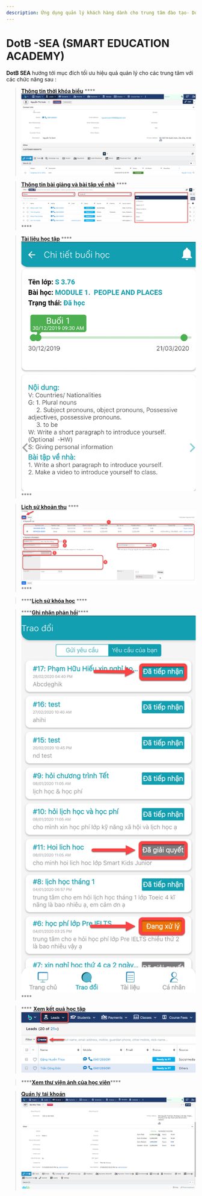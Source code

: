 ```yaml
---
description: Ứng dụng quản lý khách hàng dành cho trung tâm đào tạo- DotB SEA
---
```


# DotB -SEA \(SMART EDUCATION ACADEMY\)

**DotB SEA** hướng tới mục đích tối ưu hiệu quả quản lý cho các trung tâm với các chức năng sau :

> [**Thông tin thời khóa biểu**](https://help.dotb.vn/mobile/thong-tin-thoi-khoa-bieu)  ****![](../.gitbook/assets/image%20%283%29.png)

> [**Thông tin bài giảng và bài tập về nhà**](https://help.dotb.vn/mobile/thong-tin-bai-giang-va-bai-tap-ve-nha)  ****![](../.gitbook/assets/image%20%287%29.png)\*\*\*\*

> [**Tài liệu học tập**](https://help.dotb.vn/mobile/tai-lieu-hoc-tap) ****![](../.gitbook/assets/image%20%2857%29.png)\*\*\*\*

> [**Lịch sử khoản thu**](https://help.dotb.vn/mobile/lich-su-khoan-thu)  ****![](../.gitbook/assets/image%20%282%29.png)\*\*\*\*

> \*\*\*\*[**Lịch sử khóa học**](https://help.dotb.vn/mobile/lich-su-khoa-hoc)  ****

> ****[**Ghi nhận phản hồi**](https://help.dotb.vn/mobile/ghi-nhan-phan-hoi)\*\*\*\*![](../.gitbook/assets/image%20%2826%29.png)\*\*\*\*

> **** [**Xem kết quả học tập**](https://help.dotb.vn/mobile/theo-doi-ket-qua-hoc-tap)![](../.gitbook/assets/image%20%289%29.png)

> \*\*\*\*[**Xem thư viện ảnh của học viên**](https://help.dotb.vn/mobile/xem-thu-vien-anh-cua-hoc-vien)\*\*\*\*

> [𝐐𝐮𝐚̉𝐧 𝐥𝐲́ 𝐭𝐚̀𝐢 𝐤𝐡𝐨𝐚̉𝐧](https://help.dotb.vn/mobile/quan-li-tai-khoan) ![](../.gitbook/assets/image%20%2872%29.png)

